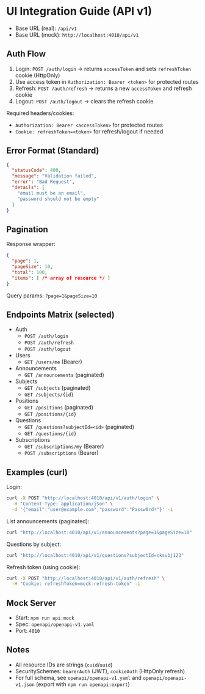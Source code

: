 # UI Integration Guide (API v1)

- Base URL (real): `/api/v1`
- Base URL (mock): `http://localhost:4010/api/v1`

## Auth Flow
1. Login: `POST /auth/login` -> returns `accessToken` and sets `refreshToken` cookie (HttpOnly)
2. Use access token in `Authorization: Bearer <token>` for protected routes
3. Refresh: `POST /auth/refresh` -> returns a new `accessToken` and refresh cookie
4. Logout: `POST /auth/logout` -> clears the refresh cookie

Required headers/cookies:
- `Authorization: Bearer <accessToken>` for protected routes
- `Cookie: refreshToken=<token>` for refresh/logout if needed

## Error Format (Standard)
```json
{
  "statusCode": 400,
  "message": "Validation failed",
  "error": "Bad Request",
  "details": [
    "email must be an email",
    "password should not be empty"
  ]
}
```

## Pagination
Response wrapper:
```json
{
  "page": 1,
  "pageSize": 10,
  "total": 100,
  "items": [ /* array of resource */ ]
}
```
Query params: `?page=1&pageSize=10`

## Endpoints Matrix (selected)
- Auth
  - `POST /auth/login`
  - `POST /auth/refresh`
  - `POST /auth/logout`
- Users
  - `GET /users/me` (Bearer)
- Announcements
  - `GET /announcements` (paginated)
- Subjects
  - `GET /subjects` (paginated)
  - `GET /subjects/{id}`
- Positions
  - `GET /positions` (paginated)
  - `GET /positions/{id}`
- Questions
  - `GET /questions?subjectId=<id>` (paginated)
  - `GET /questions/{id}`
- Subscriptions
  - `GET /subscriptions/my` (Bearer)
  - `POST /subscriptions` (Bearer)

## Examples (curl)

Login:
```bash
curl -X POST "http://localhost:4010/api/v1/auth/login" \
  -H "Content-Type: application/json" \
  -d '{"email":"user@example.com","password":"Passw0rd!"}' -i
```

List announcements (paginated):
```bash
curl "http://localhost:4010/api/v1/announcements?page=1&pageSize=10"
```

Questions by subject:
```bash
curl "http://localhost:4010/api/v1/questions?subjectId=cksubj123"
```

Refresh token (using cookie):
```bash
curl -X POST "http://localhost:4010/api/v1/auth/refresh" \
  -H "Cookie: refreshToken=mock-refresh-token" -i
```

## Mock Server
- Start: `npm run api:mock`
- Spec: `openapi/openapi-v1.yaml`
- Port: `4010`

## Notes
- All resource IDs are strings (`cuid`/`uuid`)
- SecuritySchemes: `bearerAuth` (JWT), `cookieAuth` (HttpOnly refresh)
- For full schema, see `openapi/openapi-v1.yaml` and `openapi/openapi-v1.json` (export with `npm run openapi:export`)
